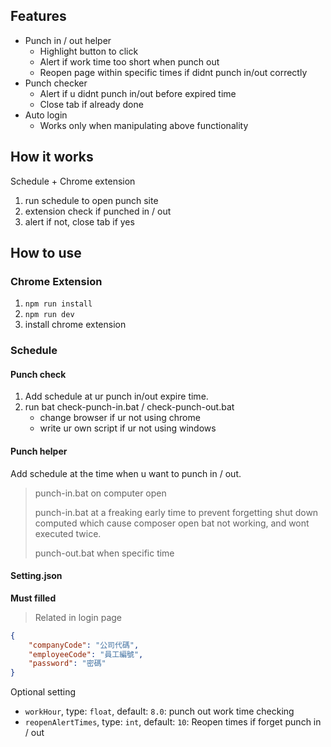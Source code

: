 ## Features

* Punch in / out helper
    * Highlight button to click
    * Alert if work time too short when punch out
    * Reopen page within specific times if didnt punch in/out correctly
* Punch checker
    * Alert if u didnt punch in/out before expired time
    * Close tab if already done
* Auto login
    * Works only when manipulating above functionality

## How it works

Schedule + Chrome extension

1. run schedule to open punch site
2. extension check if punched in / out
3. alert if not, close tab if yes

## How to use
### Chrome Extension

1. `npm run install`
2. `npm run dev`
3. install chrome extension

### Schedule
#### Punch check
1. Add schedule at ur punch in/out expire time.
2. run bat check-punch-in.bat / check-punch-out.bat
    * change browser if ur not using chrome
    * write ur own script if ur not using windows

#### Punch helper
Add schedule at the time when u want to punch in / out.
> punch-in.bat on computer open
>
> punch-in.bat at a freaking early time to prevent forgetting shut down computed which cause composer open bat not working, and wont executed twice.
>
> punch-out.bat when specific time

#### Setting.json

**Must filled**
> Related in login page

```json
{
    "companyCode": "公司代碼",
    "employeeCode": "員工編號",
    "password": "密碼"
}
```

Optional setting
* `workHour`, type: `float`, default: `8.0`: punch out work time checking
* `reopenAlertTimes`, type: `int`, default: `10`: Reopen times if forget punch in / out 
